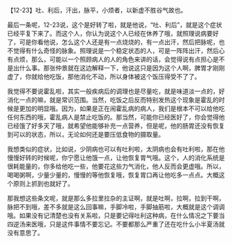 【12-23】吐、利后，汗出，脉平，小烦者，以新虚不胜谷气故也。

最后一条呢，12-23说，这个是好转了啦，就是他说，“吐、利后”，就是这个症状已经平复下来了。而这个人，你认为说这个人已经在休养了哦，就照理说病要好了，可是你看他说，怎么这个人还是有一点烧烧的，有一点出汗，然后把脉呢，也不觉得有什么奇怪的脉象。照理说是一个稳定状态的人，可是一阵阵出汗，然后心有点烦，那么，可能以一个照顾病人的人的角色来讲的话，会觉得说有点担心是不是出什么事。那张仲景就在这边解释一下，他说这只是因为这个人啊，脾胃才刚刚虚了，你就给他吃饭，那他消化不动，所以身体被这个饭压得受不了了。

我觉得不要说霍乱啦，其实一般疾病后的调理也是尽量吃，就是味道淡一点的，好消化一点的嘛，就是常识范围。当然，吃饭之后反而特别发热这个现象是霍乱的时候是更加的明显哦。因为，如果是正在闹霍乱病的病人，我们是根本不可以给他吃任何东西的哦，霍乱病人是禁止吃饭的。那当然，可能你已经医好了，你会觉得他已经饿了好多天了哦，就希望他能够补充一点营养，但是呢，他的肠胃还没有恢复到可以的状态，所以，无论如何还是要压低食物的摄取量。

我想类似的症状，比如说，少阴病也可以有吐利啦，太阴病也会有吐利啦，那在他慢慢好转的时候呢，你宁愿让他饿一点，让他恢复胃气哦。这个，人的消化系统是很耗能量的，你多给他吃一些，他要花这些力气消化，他人反而会更虚哦。所以，喝喝粥啊，少量少量的，慢慢的等他恢复哦，恢复胃口再让他吃多一点点。大概这个原则上抓到也就好了。

那我想这些条文呢，就是那么多拉里拉杂的主证啊，就是吐啊，拉啊，拉到干啊，脉把不到哦，差不多就是这么回事嘛，手脚冷啦，手脚抽筋啦，大概就是这个调调哦。如果没有记清楚也没有关系啦，只是要记得吐利这种病，在什么情况之下要当四逆汤来医哦，只是这件事情不要忘记。不要都那么严重了还在吃什么小半夏汤就没有意思了。
